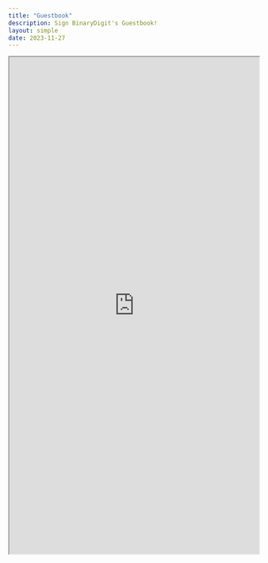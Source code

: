```yaml
---
title: "Guestbook"
description: Sign BinaryDigit's Guestbook!
layout: simple
date: 2023-11-27
---
```


<iframe
  title="Guestbook"
  width="100%"
  height="1000"
  src="https://littlepixel.club/guestbook/">
</iframe>
